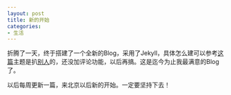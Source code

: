 ```yaml
---
layout: post
title: 新的开始
categories:
- 生活
---
```


折腾了一天，终于搭建了一个全新的Blog，采用了Jekyll，具体怎么建可以参考[这篇](http://beiyuu.com/github-pages/)主题是扒[别人](http://yihui.name/cn/)的，还没加评论功能，以后再搞。这是迄今为止我最满意的Blog了。

以后每周更新一篇，来北京以后新的开始。一定要坚持下去！
